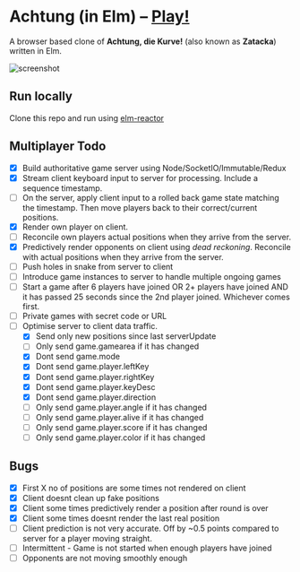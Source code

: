 # Achtung (in Elm) – [Play!](http://gbark.github.io/achtung)

A browser based clone of **Achtung, die Kurve!** (also known as **Zatacka**) written in Elm.

![screenshot](screenshot.png)

## Run locally

Clone this repo and run using [elm-reactor](https://github.com/elm-lang/elm-reactor)

## Multiplayer Todo

* [x] Build authoritative game server using Node/SocketIO/Immutable/Redux
* [x] Stream client keyboard input to server for processing. Include a sequence timestamp.
* [ ] On the server, apply client input to a rolled back game state matching the timestamp. Then move players back to their correct/current positions.
* [x] Render own player on client. 
* [ ] Reconcile own players actual positions when they arrive from the server.
* [x] Predictively render opponents on client using *dead reckoning*. Reconcile with actual positions when they arrive from the server.
* [ ] Push holes in snake from server to client
* [ ] Introduce game instances to server to handle multiple ongoing games
* [ ] Start a game after 6 players have joined OR 2+ players have joined AND it has passed 25 seconds since the 2nd player joined. Whichever comes first.
* [ ] Private games with secret code or URL
* [ ] Optimise server to client data traffic. 
	- [x] Send only new positions since last serverUpdate
	- [ ] Only send game.gamearea if it has changed
	- [x] Dont send game.mode
	- [x] Dont send game.player.leftKey
	- [x] Dont send game.player.rightKey
	- [x] Dont send game.player.keyDesc
	- [x] Dont send game.player.direction
	- [ ] Only send game.player.angle if it has changed
	- [ ] Only send game.player.alive if it has changed
	- [ ] Only send game.player.score if it has changed
	- [ ] Only send game.player.color if it has changed

## Bugs

* [x] First X no of positions are some times not rendered on client
* [x] Client doesnt clean up fake positions
* [x] Client some times predictively render a position after round is over
* [x] Client some times doesnt render the last real position
* [ ] Client prediction is not very accurate. Off by ~0.5 points compared to server for a player moving straight.
* [ ] Intermittent - Game is not started when enough players have joined
* [ ] Opponents are not moving smoothly enough